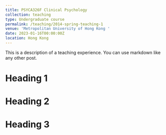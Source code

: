 ```yaml
---
title: PSYCA326F Clinical Psychology
collection: teaching
type: Undergraduate course
permalink: /teaching/2014-spring-teaching-1
venue: 'Metropolitan University of Hong Kong '
date: 2023-01-16T00:00:00Z
location: Hong Kong
---
```

This is a description of a teaching experience. You can use markdown like any other post.

# Heading 1

# Heading 2

# Heading 3